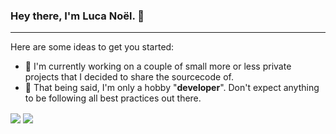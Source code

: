 ### Hey there, I'm Luca Noël. 👋

---

Here are some ideas to get you started:

- 🔭 I'm currently working on a couple of small more or less private projects that I decided to share the sourcecode of.
- 🌱 That being said, I'm only a hobby "__developer__". Don't expect anything to be following all best practices out there.

<img align="center" src="https://github-readme-stats.vercel.app/api?username=1LiterZinalco&count_private=true&show_icons=true&theme=tokyonight">
<img align="center" src="https://github-readme-stats.vercel.app/api/top-langs?username=1LiterZinalco&theme=tokyonight&layout=compact">
